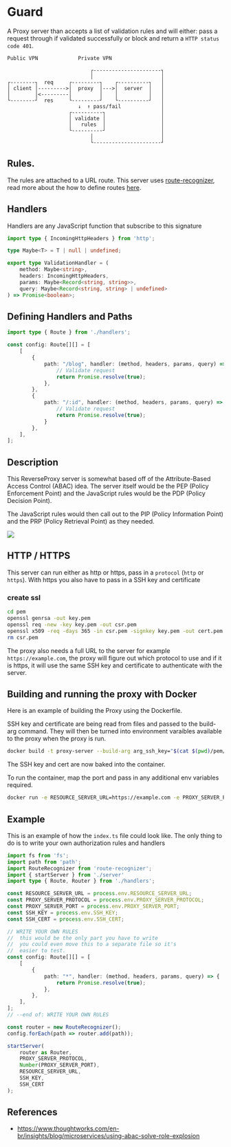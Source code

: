 # Guard

A Proxy server than accepts a list of validation rules and will either: pass a request through if validated successfully or block and return a `HTTP status code 401`.


```
Public VPN             Private VPN

                           ┌----------------------┐
                           │                      │
┌--------┐  req     ┌---------┐    ┌----------┐   │
│ client │--------->│  proxy  │--->│  server  │   │
│        │<---------│         │    │          │   │
└--------┘  res     └---------┘    └----------┘   │
                       ↓  ↑ pass/fail             │
                    ┌----------┐                  │
                    │ validate │                  │
                    │   rules  │                  │
                    └----------┘                  │
                           │                      │
                           └----------------------┘
```

## Rules.
The rules are attached to a URL route. This server uses [route-recognizer](https://github.com/tildeio/route-recognizer), read more about the how to define routes [here](https://github.com/tildeio/route-recognizer#usage).

## Handlers
Handlers are any JavaScript function that subscribe to this signature
```ts
import type { IncomingHttpHeaders } from 'http';

type Maybe<T> = T | null | undefined;

export type ValidationHandler = (
    method: Maybe<string>, 
    headers: IncomingHttpHeaders, 
    params: Maybe<Record<string, string>>, 
    query: Maybe<Record<string, string> | undefined>
) => Promise<boolean>;
```

## Defining Handlers and Paths
```ts
import type { Route } from './handlers';

const config: Route[][] = [
    [
        {
            path: "/blog", handler: (method, headers, params, query) => {
                // Validate request
                return Promise.resolve(true);
            },
        },
        {
            path: "/:id", handler: (method, headers, params, query) => {
                // Validate request
                return Promise.resolve(true);
            }
        },
    ],
];
```

## Description
This ReverseProxy server is somewhat based off of the Attribute-Based Access Control (ABAC) idea. The server itself would be the PEP (Policy Enforcement Point) and the JavaScript rules would be the PDP (Policy Decision Point).

The JavaScript rules would then call out to the PIP (Policy Information Point) and the PRP (Policy Retrieval Point) as they needed.

![](https://www.nextlabs.com/wp-content/uploads/XACML-PAGE-DIAGRAM-2.png)

## HTTP / HTTPS
This server can run either as http or https, pass in a `protocol` (`http` or `https`). With https you also have to pass in a SSH key and certificate 

### create ssl

```bash
cd pem 
openssl genrsa -out key.pem
openssl req -new -key key.pem -out csr.pem
openssl x509 -req -days 365 -in csr.pem -signkey key.pem -out cert.pem
rm csr.pem
```

The proxy also needs a full URL to the server for example `https://example.com`, the proxy will figure out which protocol to use and if it is https, it will use the same SSH key and certificate to authenticate with the server.

## Building and running the proxy with Docker
Here is an example of building the Proxy using the Dockerfile.

SSH key and certificate are being read from files and passed to the build-arg command. They will then be turned into environment varaibles available to the proxy when the proxy is run.

```sh
docker build -t proxy-server --build-arg arg_ssh_key="$(cat $(pwd)/pem/key.pem)" --build-arg arg_ssh_cert="$(cat $(pwd)/pem/cert.pem)" .
```

The SSH key and cert are now baked into the container.

To run the container, map the port and pass in any additional env variables required.
```sh
docker run -e RESOURCE_SERVER_URL=https://example.com -e PROXY_SERVER_PROTOCOL=https -e PROXY_SERVER_PORT=3000 -p 8080:3000 proxy-server
```

## Example
This is an example of how the `index.ts` file could look like. The only thing to do is to write your own authorization rules and handlers

```ts
import fs from 'fs';
import path from 'path';
import RouteRecognizer from 'route-recognizer';
import { startServer } from './server'
import type { Route, Router } from './handlers';

const RESOURCE_SERVER_URL = process.env.RESOURCE_SERVER_URL;
const PROXY_SERVER_PROTOCOL = process.env.PROXY_SERVER_PROTOCOL;
const PROXY_SERVER_PORT = process.env.PROXY_SERVER_PORT;
const SSH_KEY = process.env.SSH_KEY;
const SSH_CERT = process.env.SSH_CERT;

// WRITE YOUR OWN RULES
//  this would be the only part you have to write
//  you could even move this to a separate file so it's
//  easier to test.
const config: Route[][] = [
    [
        {
            path: "*", handler: (method, headers, params, query) => {
                return Promise.resolve(true);
            },
        },
    ],
];
// --end of: WRITE YOUR OWN RULES

const router = new RouteRecognizer();
config.forEach(path => router.add(path));

startServer(
    router as Router, 
    PROXY_SERVER_PROTOCOL, 
    Number(PROXY_SERVER_PORT), 
    RESOURCE_SERVER_URL, 
    SSH_KEY, 
    SSH_CERT
);

```

## References

* https://www.thoughtworks.com/en-br/insights/blog/microservices/using-abac-solve-role-explosion